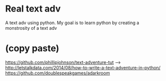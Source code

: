 # Real text adv
 A text adv using python. My goal is to learn python by creating a monstrosity of a text adv
 
 
 
# (copy paste)
 https://github.com/phillipjohnson/text-adventure-tut
 --> http://letstalkdata.com/2014/08/how-to-write-a-text-adventure-in-python/
 https://github.com/doublespeakgames/adarkroom
 
 
